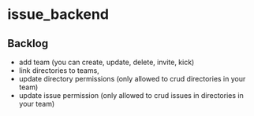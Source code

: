 # issue_backend

## Backlog
- add team (you can create, update, delete, invite, kick)
- link directories to teams,
- update directory permissions (only allowed to crud directories in your team)
- update issue permission (only allowed to crud issues in directories in your team)